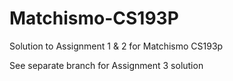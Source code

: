 Matchismo-CS193P
======================

Solution to Assignment 1 & 2 for Matchismo CS193p

See separate branch for Assignment 3 solution
